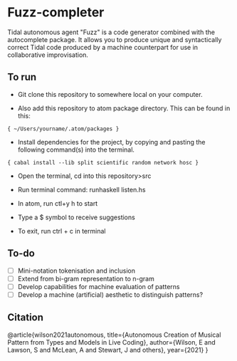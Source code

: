 # Fuzz-completer

Tidal autonomous agent "Fuzz" is a code generator combined with the autocomplete package. It allows you to produce unique and syntactically correct Tidal code produced by a machine counterpart for use in collaborative improvisation.


## To run

* Git clone this repository to somewhere local on your computer.

* Also add this repository to atom package directory. This can be found in this:

 `{ ~/Users/yourname/.atom/packages }`

* Install dependencies for the project, by copying and pasting the following command(s) into the terminal.


 `{ cabal install --lib split scientific random network hosc }`

* Open the terminal, cd into this repository>src

* Run terminal command: runhaskell listen.hs

* In atom, run ctl+y h to start

* Type a $ symbol to receive suggestions

* To exit, run ctrl + c in terminal


## To-do

- [ ] Mini-notation tokenisation and inclusion
- [ ] Extend from bi-gram representation to n-gram
- [ ] Develop capabilities for machine evaluation of patterns
- [ ] Develop a machine (artificial) aesthetic to distinguish patterns?

## Citation

@article{wilson2021autonomous,
  title={Autonomous Creation of Musical Pattern from Types and Models in Live Coding},
  author={Wilson, E and Lawson, S and McLean, A and Stewart, J and others},
  year={2021}
}
